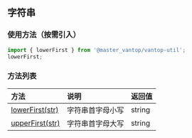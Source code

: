 ## 字符串

### 使用方法（按需引入）
```js
import { lowerFirst } from '@master_vantop/vantop-util';
lowerFirst;
```

### 方法列表
| 方法          | 说明                 | 返回值     |
| :------------ |:-------------------| :----------|
| [lowerFirst(str)](/vantop-util/string/lowerFirst)| 字符串首字母小写  | string      |
| [upperFirst(str)](/vantop-util/string/upperFirst)| 字符串首字母大写  | string      |


